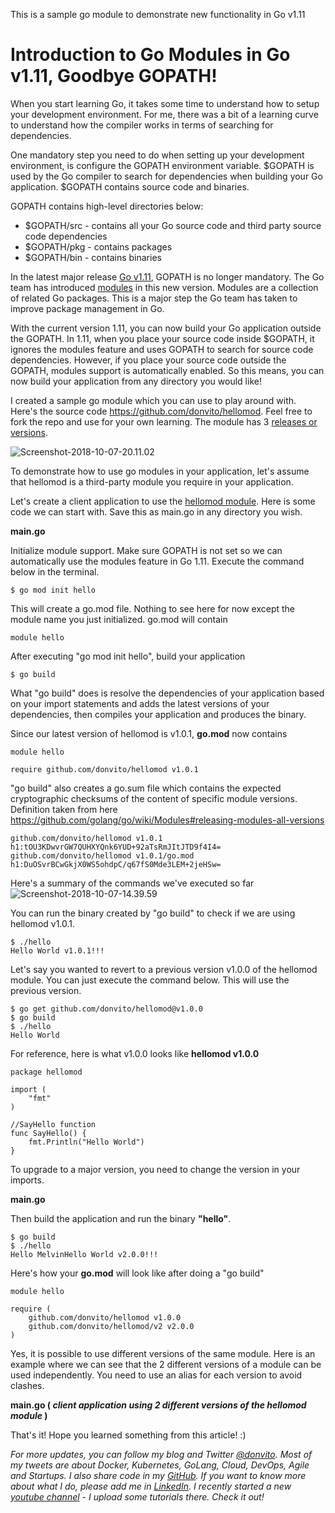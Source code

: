 This is a sample go module to demonstrate new functionality in Go v1.11

# Introduction to Go Modules in Go v1.11, Goodbye GOPATH!

When you start learning Go, it takes some time to understand how to setup your development environment. For me, there was a bit of a learning curve to understand how the compiler works in terms of searching for dependencies. 

One mandatory step you need to do when setting up your development environment, is configure the GOPATH environment variable. $GOPATH is used by the Go compiler to search for dependencies when building your Go application. $GOPATH contains source code and binaries.

GOPATH contains high-level directories below:
* $GOPATH/src - contains all your Go source code and third party source code dependencies
* $GOPATH/pkg - contains packages 
* $GOPATH/bin - contains binaries 

In the latest major release [Go v1.11](https://golang.org/doc/go1.11), GOPATH is no longer mandatory. The Go team has introduced [modules](https://github.com/golang/go/wiki/Modules) in this new version. Modules are a collection of related Go packages. This is a major step the Go team has taken to improve package management in Go.

With the current version 1.11, you can now build your Go application outside the GOPATH. In 1.11, when you place your source code inside $GOPATH, it ignores the modules feature and uses GOPATH to search for source code dependencies. However, if you place your source code outside the GOPATH, modules support is automatically enabled. So this means, you can now build your application from any directory you would like! 

I created a sample go module which you can use to play around with. Here's the source code https://github.com/donvito/hellomod. Feel free to fork the repo and use for your own learning. The module has 3 [releases or versions](https://github.com/donvito/hellomod/releases). 

![Screenshot-2018-10-07-20.11.02](/content/images/2018/10/Screenshot-2018-10-07-20.11.02.png)

To demonstrate how to use go modules in your application, let's assume that hellomod is a third-party module you require in your application.

Let's create a client application to use the [hellomod module](https://github.com/donvito/hellomod/). Here is some code we can start with. Save this as main.go in any directory you wish.

**main.go**
<script src="https://gist.github.com/donvito/5ca17d78bb651a8c5fb8718f2cc0e28a.js"></script>

Initialize module support. Make sure GOPATH is not set so we can automatically use the modules feature in Go 1.11. Execute the command below in the terminal. 
```
$ go mod init hello
```

This will create a go.mod file. Nothing to see here for now except the module name you just initialized. go.mod will contain
```
module hello
```

After executing "go mod init hello", build your application
```
$ go build 
```

What "go build" does is resolve the dependencies of your application based on your import statements and adds the latest versions of your dependencies, then compiles your application and produces the binary.

Since our latest version of hellomod is v1.0.1, **go.mod** now contains
```
module hello

require github.com/donvito/hellomod v1.0.1
```

"go build" also creates a go.sum file which contains the expected cryptographic checksums of the content of specific module versions. Definition taken from here https://github.com/golang/go/wiki/Modules#releasing-modules-all-versions

```
github.com/donvito/hellomod v1.0.1 h1:tOU3KDwvrGW7QUHXYQnk6YUD+92aTsRmJItJTD9f4I4=
github.com/donvito/hellomod v1.0.1/go.mod h1:DuOSvrBCwGkjX0WS5ohdpC/q67fS0Mde3LEM+2jeHSw=
```

Here's a summary of the commands we've executed so far
![Screenshot-2018-10-07-14.39.59](/content/images/2018/10/Screenshot-2018-10-07-14.39.59.png)

You can run the binary created by "go build" to check if we are using hellomod v1.0.1.

```
$ ./hello
Hello World v1.0.1!!!
```

Let's say you wanted to revert to a previous version v1.0.0 of the hellomod module. You can just execute the command below. This will use the previous version. 
```
$ go get github.com/donvito/hellomod@v1.0.0
$ go build
$ ./hello
Hello World 
```

For reference, here is what v1.0.0 looks like
**hellomod v1.0.0**
```
package hellomod

import (
	"fmt"
)

//SayHello function
func SayHello() {
	fmt.Println("Hello World")
}
```

To upgrade to a major version, you need to change the version in your imports.

**main.go**
<script src="https://gist.github.com/donvito/fe8d4f8b1ccfb953f224764f37b1d485.js"></script>

Then build the application and run the binary **"hello"**.
```
$ go build
$ ./hello
Hello MelvinHello World v2.0.0!!!
```

Here's how your **go.mod** will look like after doing a "go build"
```
module hello

require (
	github.com/donvito/hellomod v1.0.0
	github.com/donvito/hellomod/v2 v2.0.0
)
```

Yes, it is possible to use different versions of the same module. Here is an example where we can see that the 2 different versions of a module can be used independently. You need to use an alias for each version to avoid clashes.

**main.go ( *client application using 2 different versions of the hellomod module* )**

<script src="https://gist.github.com/donvito/4d36f696c6286878d61b712025452924.js"></script>



That's it! Hope you learned something from this article! :)

*For more updates, you can follow my blog and Twitter [@donvito](https://twitter.com/donvito). Most of my tweets are about Docker, Kubernetes, GoLang, Cloud, DevOps, Agile and Startups. I also share code in my [GitHub](https://github.com/donvito). If you want to know more about what I do, please add me in [LinkedIn](https://www.linkedin.com/in/melvinvivas/). I recently started a new [youtube channel](https://www.youtube.com/channel/UCi6RVSV8s9Yy2Qg3WcGq9cg) - I upload some tutorials there. Check it out!*
